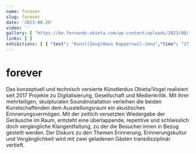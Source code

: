 ```yaml
---
name: forever
slug: forever
date: '2023-08-29'
video: ''
gallery: [ "https://be.fernando-obieta.com/wp-content/uploads/2023/08/forever0.jpg", "https://be.fernando-obieta.com/wp-content/uploads/2023/08/forever1.jpg", "https://be.fernando-obieta.com/wp-content/uploads/2023/08/forever2.jpg", "https://be.fernando-obieta.com/wp-content/uploads/2023/08/forever3.jpg", "https://be.fernando-obieta.com/wp-content/uploads/2023/08/forever4.jpg" ]
links: [ ]
exhibitions: [ { "text": "Kunst(Zeug)Haus Rapperswil-Jona","time": "27.08.2023–28.01.2024","link": "https://www.kunstzeughaus.ch/unser-programm/agenda/agenda/eventdetail/243/101/ausstellung-im-seitenwagen-obieta-vogel" } ]
---
```


# forever

Das konzeptuell und technisch versierte Künstlerduo Obieta/Vogel realisiert seit 2017 Projekte zu Digitalisierung,
Gesellschaft und Medienkritik. Mit ihrer mehrteiligen, skulpturalen Soundinstallation verleihen die beiden
Kunstschaffenden dem Ausstellungsraum ein akustisches Erinnerungsvermögen. Mit der zeitlich versetzten Wiedergabe der
Geräusche im Raum, entsteht eine überlappende, repetitive und schliesslich doch vergängliche Klangentfaltung, zu der die
Besucher:innen in Bezug gestellt werden. Der Diskurs zu den Themen Erinnerung, Erinnerungskultur und Vergänglichkeit
wird mit zwei geladenen Gästen transdisziplinär vertieft.